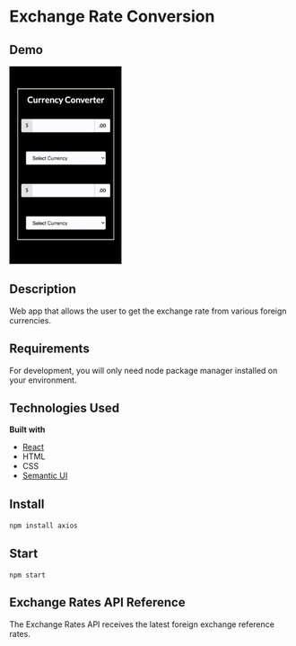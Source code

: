 # Exchange Rate Conversion

## Demo
<!-- ![demo](demo.gif) -->
<img src="demo.gif" alt="demo" width="200"/>

## Description

Web app that allows the user to get the exchange rate from various foreign currencies.

## Requirements

For development, you will only need node package manager installed on your environment.

## Technologies Used

<b>Built with</b>

- [React](https://reactjs.org/)
- HTML
- CSS
- [Semantic UI](https://semantic-ui.com/)

## Install

    npm install axios

## Start

    npm start

## Exchange Rates API Reference

The Exchange Rates API receives the latest foreign exchange reference rates.
